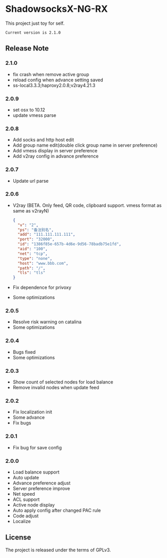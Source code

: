 # ShadowsocksX-NG-RX

This project just toy for self.

`Current version is 2.1.0`

## Release Note

### 2.1.0

- fix crash when remove active group
- reload config when advance setting saved
- ss-local3.3.3;haproxy2.0.8;v2ray4.21.3

### 2.0.9

- set osx to 10.12
- update vmess parse

### 2.0.8

- Add socks and http host edit
- Add group name edit(double click group name in server preference)
- Add vmess display in server preference
- Add v2ray config in advance preference

### 2.0.7

- Update url parse

### 2.0.6

- V2ray (BETA. Only feed, QR code, clipboard support. vmess format as same as v2rayN)

  ```json
  {
    "v": "2",
    "ps": "备注别名",
    "add": "111.111.111.111",
    "port": "32000",
    "id": "1386f85e-657b-4d6e-9d56-78badb75e1fd",
    "aid": "100",
    "net": "tcp",
    "type": "none",
    "host": "www.bbb.com",
    "path": "/",
    "tls": "tls"
  }
  ```

- Fix dependence for privoxy
- Some optimizations

### 2.0.5

- Resolve risk warning on catalina
- Some optimizations

### 2.0.4

- Bugs fixed
- Some optimizations

### 2.0.3

- Show count of selected nodes for load balance
- Remove invalid nodes when update feed

### 2.0.2

- Fix localization init
- Some advance
- Fix bugs

### 2.0.1

- Fix bug for save config

### 2.0.0

- Load balance support
- Auto update
- Advance preference adjust
- Server preference improve
- Net speed
- ACL support
- Active node display
- Auto apply config after changed PAC rule
- Code adjust
- Localize

## License

The project is released under the terms of GPLv3.
